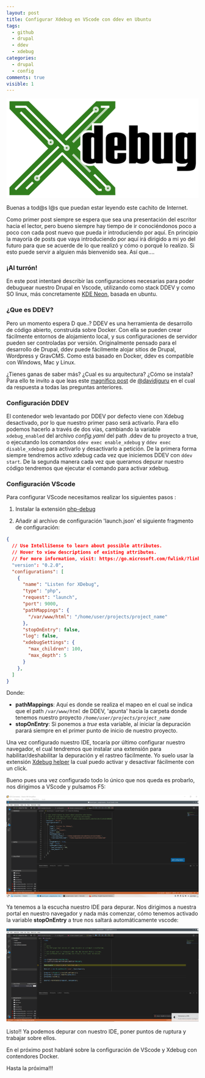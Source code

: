 ```yaml
---
layout: post
title: Configurar Xdebug en VScode con ddev en Ubuntu
tags:
  - github
  - drupal
  - ddev
  - xdebug
categories:
  - drupal
  - config
comments: true
visible: 1
---
```

![storage](/images/Xdebug_Logo.svg.png)

Buenas a tod@s l@s que puedan estar leyendo este cachito de Internet.

Como primer post siempre se espera que sea una presentación del escritor hacia el lector, pero bueno siempre hay tiempo de ir conociéndonos poco a poco con cada post nuevo que pueda ir introduciendo por aquí. En principio la mayoría de posts que vaya introduciendo por aquí irá dirigido a mi yo del futuro para que se acuerde de lo que realizó y cómo o porqué lo realizo. Si esto puede servir a alguien más bienvenido sea. Así que....

### ¡Al turrón!

En este post intentaré describir las configuraciones necesarias para poder debuguear nuestro Drupal en Vscode, utilizando como stack DDEV y como SO linux, más concretamente [KDE Neon](https://neon.kde.org/), basada en ubuntu.

### ¿Que es DDEV?

Pero un momento espera D que..? DDEV es una herramienta de desarrollo de código abierto, construida sobre Docker. Con ella se pueden crear fácilmente entornos de alojamiento local, y sus configuraciones de servidor pueden ser controladas por versión. Originalmente pensado para el desarrollo de Drupal, ddev puede fácilmente alojar sitios de Drupal, Wordpress y GravCMS. Como está basado en Docker, ddev es compatible con Windows, Mac y Linux.

¿Tienes ganas de saber más? ¿Cual es su arquitectura? ¿Cómo se instala? Para ello te invito a que leas este [magnifico post](https://davidjguru.github.io/blog/creating-development-environments-for-drupal-with-ddev) de [@davidjguru](https://twitter.com/davidjguru) en el cual da respuesta a todas las preguntas anteriores.

### Configuración DDEV

El contenedor web levantado por DDEV por defecto viene con Xdebug desactivado, por lo que nuestro primer paso será activarlo. Para ello podemos hacerlo a través de dos vías, cambiando la variable `xdebug_enabled` del archivo *config.yaml* del path .ddev de tu proyecto a true, o ejecutando los comandos `ddev exec enable_xdebug` y `ddev exec disable_xdebug`  para activarlo y desactivarlo a petición. De la primera forma siempre tendremos activo xdebug cada vez que iniciemos DDEV con `ddev start`. De la segunda manera cada vez que queramos depurar nuestro código tendremos que ejecutar el comando para activar xdebug.

### Configuración VScode

Para configurar VScode necesitamos realizar los siguientes pasos :

1. Instalar la extensión [php-debug](https://marketplace.visualstudio.com/items?itemName=felixfbecker.php-debug)

2. Añadir al archivo de configuración 'launch.json' el siguiente fragmento de configuración:

```json
{
  // Use IntelliSense to learn about possible attributes.
  // Hover to view descriptions of existing attributes.
  // For more information, visit: https://go.microsoft.com/fwlink/?linkid=830387
  "version": "0.2.0",
  "configurations": [
    {
      "name": "Listen for XDebug",
      "type": "php",
      "request": "launch",
      "port": 9000,
      "pathMappings": {
        "/var/www/html": "/home/user/projects/project_name"
      },
      "stopOnEntry": false,
      "log": false,
      "xdebugSettings": {
        "max_children": 100,
        "max_depth": 5
      }
    },
  ]
}
```

Donde:
- **pathMappings**: Aquí es donde se realiza el mapeo en el cual se indica que el path *`/var/www/html`* de DDEV, 'apunta' hacia la carpeta donde tenemos nuestro proyecto *`/home/user/projects/project_name`*
- **stopOnEntry**: Si ponemos a *true* esta variable, al iniciar la depuración parará siempre en el primer punto de inicio de nuestro proyecto.

Una vez configurado nuestro IDE, tocaría por último configurar nuestro navegador, el cual tendremos que instalar una extensión para habilitar/deshabilitar la depuración y el rastreo fácilmente. Yo suelo usar la extensión [Xdebug helper](https://addons.mozilla.org/es/firefox/addon/xdebug-helper-for-firefox/?src=search) la cual puedo activar y desactivar fácilmente con un click.



Bueno pues una vez configurado todo lo único que nos queda es probarlo, nos dirigimos a VScode y pulsamos F5:

![](/images/vscode_debug_active.png)

Ya tenemos a la escucha nuestro IDE para depurar. Nos dirigimos a nuestra portal en nuestro navegador y nada más comenzar, cómo tenemos activado la variable **stopOnEntry** a true nos saltará automáticamente vscode:

![](/images/vscode_debug.png)



Listo!! Ya podemos depurar con nuestro IDE, poner puntos de ruptura y trabajar sobre ellos.

En el próximo post hablaré sobre la configuración de VScode y Xdebug con contendores Docker.

Hasta la próxima!!!

<script id="dsq-count-scr" src="//saganakat-github-io.disqus.com/count.js" async></script>